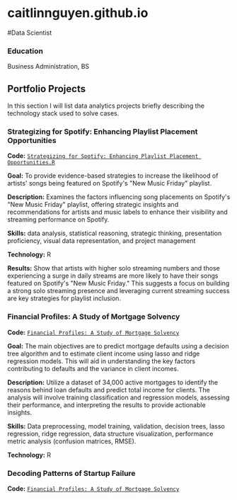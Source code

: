 # caitlinnguyen.github.io
#Data Scientist 

### Education 
Business Administration, BS

## Portfolio Projects
In this section I will list data analytics projects briefly describing the technology stack used to solve cases.

### Strategizing for Spotify: Enhancing Playlist Placement Opportunities 
**Code:** [`Strategizing for Spotify: Enhancing Playlist Placement Opportunities.R`](https://github.com/cnguyen180/CaitlinN-data-analysis-portfolio/blob/main/NewMusicFriday.R)

**Goal:** To provide evidence-based strategies to increase the likelihood of artists' songs being featured on Spotify's "New Music Friday" playlist.

**Description:** Examines the factors influencing song placements on Spotify's "New Music Friday" playlist, offering strategic insights and recommendations for artists and music labels to enhance their visibility and streaming performance on Spotify.

**Skills:** data analysis, statistical reasoning, strategic thinking, presentation proficiency, visual data representation, and project management

**Technology:** R

**Results:** Show that artists with higher solo streaming numbers and those experiencing a surge in daily streams are more likely to have their songs featured on Spotify's "New Music Friday." This suggests a focus on building a strong solo streaming presence and leveraging current streaming success are key strategies for playlist inclusion.

### Financial Profiles: A Study of Mortgage Solvency
**Code:** [`Financial Profiles: A Study of Mortgage Solvency`](https://github.com/cnguyen180/CaitlinN-data-analysis-portfolio/blob/main/Mortage.R)

**Goal:** The main objectives are to predict mortgage defaults using a decision tree algorithm and to estimate client income using lasso and ridge regression models. This will aid in understanding the key factors contributing to defaults and the variance in client incomes.

**Description:** Utilize a dataset of 34,000 active mortgages to identify the reasons behind loan defaults and predict total income for clients. The analysis will involve training classification and regression models, assessing their performance, and interpreting the results to provide actionable insights.

**Skills:** Data preprocessing, model training, validation, decision trees, lasso regression, ridge regression, data structure visualization, performance metric analysis (confusion matrices, RMSE).

**Technology:** R

### Decoding Patterns of Startup Failure 
**Code:** [`Financial Profiles: A Study of Mortgage Solvency`](https://github.com/cnguyen180/CaitlinN-data-analysis-portfolio/blob/main/Mortage.R)
